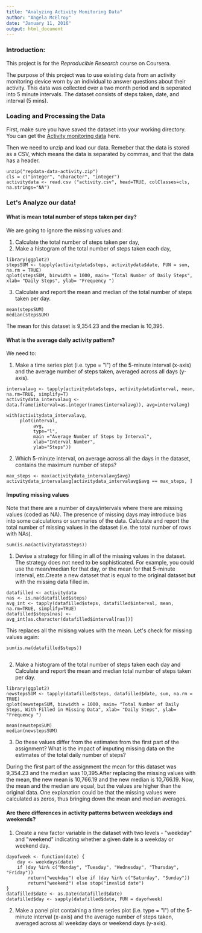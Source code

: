 ```yaml
---
title: "Analyzing Activity Monitoring Data"
author: "Angela McElroy"
date: "January 11, 2016"
output: html_document
---
```


### **Introduction:**
This project is for the *Reproducible Research* course on Coursera.

The purpose of this project was to use existing data from an activity monitoring device worn by an individual to answer questions about their activity. This data was collected over a two month period and is seperated into 5 minute intervals. The dataset consists of steps taken, date, and interval (5 mins). 

### **Loading and Processing the Data**

First, make sure you have saved the dataset into your working directory. You can get the [Activity monitoring data](https://d396qusza40orc.cloudfront.net/repdata%2Fdata%2Factivity.zip) here.

Then we need to unzip and load our data. Remeber that the data is stored as a CSV, which means the data is separated by commas, and that the data has a header. 

```{r}
unzip("repdata-data-activity.zip")
cls = c("integer", "character", "integer")
activitydata <- read.csv ("activity.csv", head=TRUE, colClasses=cls, na.strings="NA")
```
### **Let's Analyze our data!**

#### What is mean total number of steps taken per day? 
We are going to ignore the missing values and: 

1. Calculate the total number of steps taken per day, 
2. Make a histogram of the total number of steps taken each day, 

```{r}
library(ggplot2)
stepsSUM <- tapply(activitydata$steps, activitydata$date, FUN = sum, na.rm = TRUE)
qplot(stepsSUM, binwidth = 1000, main= "Total Number of Daily Steps", xlab= "Daily Steps", ylab= "Frequency ")
```

3. Calculate and report the mean and median of the total number of steps taken per day. 


```{r}
mean(stepsSUM)
median(stepsSUM)
```

The mean for this dataset is 9,354.23 and the median is 10,395.


#### What is the average daily activity pattern?
We need to:

1. Make a time series plot (i.e. type = "l") of the 5-minute interval (x-axis) and the average number of steps taken, averaged across all days (y-axis).

```{r}
intervalavg <- tapply(activitydata$steps, activitydata$interval, mean, na.rm=TRUE, simplify=T)
activitydata_intervalavg <- data.frame(interval=as.integer(names(intervalavg)), avg=intervalavg)

with(activitydata_intervalavg,
     plot(interval,
          avg,
          type="l",
          main ="Average Number of Steps by Interval",
          xlab="Interval Number",
          ylab="Steps"))

```

2. Which 5-minute interval, on average across all the days in the dataset, contains the maximum number of steps?

```{r}
max_steps <- max(activitydata_intervalavg$avg)
activitydata_intervalavg[activitydata_intervalavg$avg == max_steps, ]
```

#### Imputing missing values
Note that there are a number of days/intervals where there are missing values (coded as NA). The presence of missing days may introduce bias into some calculations or summaries of the data.
Calculate and report the total number of missing values in the dataset (i.e. the total number of rows with NAs). 

```{R}
sum(is.na(activitydata$steps))
```

1. Devise a strategy for filling in all of the missing values in the dataset. The strategy does not need to be sophisticated. For example, you could use the mean/median for that day, or the mean for that 5-minute interval, etc.Create a new dataset that is equal to the original dataset but with the missing data filled in.

```{r}
datafilled <- activitydata
nas <- is.na(datafilled$steps)
avg_int <- tapply(datafilled$steps, datafilled$interval, mean, na.rm=TRUE, simplify=TRUE)
datafilled$steps[nas] <- avg_int[as.character(datafilled$interval[nas])]
```

This replaces all the misisng values with the mean. Let's check for missing values again:

```{r}
sum(is.na(datafilled$steps))
    
```

2. Make a histogram of the total number of steps taken each day and Calculate and report the mean and median total number of steps taken per day.

```{r}
library(ggplot2)
newstepsSUM <- tapply(datafilled$steps, datafilled$date, sum, na.rm = TRUE)
qplot(newstepsSUM, binwidth = 1000, main= "Total Number of Daily Steps, With Filled in Missing Data", xlab= "Daily Steps", ylab= "Frequency ")
```

```{r}
mean(newstepsSUM)
median(newstepsSUM)
```

3. Do these values differ from the estimates from the first part of the assignment? What is the impact of imputing missing data on the estimates of the total daily number of steps?

During the first part of the assignment the mean for this dataset was 9,354.23 and the median was 10,395.After replacing the missing values with the mean, the new mean is 10,766.19 and the new median is 10,766.19. Now, the mean and the median are equal, but the values are higher than the original data. One explanation could be that the missing values were calculated as zeros, thus bringing down the mean and median averages. 

#### Are there differences in activity patterns between weekdays and weekends?

1. Create a new factor variable in the dataset with two levels - "weekday" and "weekend" indicating whether a given date is a weekday or weekend day.

```{r}
dayofweek <- function(date) {
    day <- weekdays(date)
    if (day %in% c("Monday", "Tuesday", "Wednesday", "Thursday", "Friday")) 
        return("weekday") else if (day %in% c("Saturday", "Sunday")) 
        return("weekend") else stop("invalid date")
}
datafilled$date <- as.Date(datafilled$date)
datafilled$day <- sapply(datafilled$date, FUN = dayofweek)
```

2. Make a panel plot containing a time series plot (i.e. type = "l") of the 5-minute interval (x-axis) and the average number of steps taken, averaged across all weekday days or weekend days (y-axis).

```{r}

```

